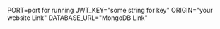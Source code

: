 PORT=port for running 
JWT_KEY="some string for key"
ORIGIN="your website Link"
DATABASE_URL="MongoDB Link"

